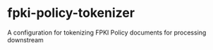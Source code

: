 # fpki-policy-tokenizer
A configuration for tokenizing FPKI Policy documents for processing downstream
